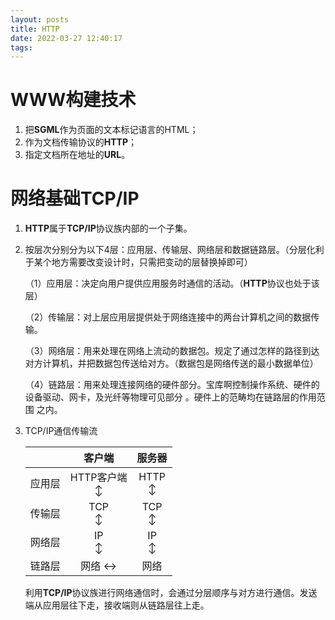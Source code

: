 ```yaml
---
layout: posts
title: HTTP
date: 2022-03-27 12:40:17
tags:
---
```


# WWW构建技术

1. 把**SGML**作为页面的文本标记语言的HTML；
2. 作为文档传输协议的**HTTP**；
3. 指定文档所在地址的**URL**。

# 网络基础TCP/IP

1. **HTTP**属于**TCP/IP**协议族内部的一个子集。

2. 按层次分别分为以下4层：应用层、传输层、网络层和数据链路层。（分层化利于某个地方需要改变设计时，只需把变动的层替换掉即可）

   （1）应用层：决定向用户提供应用服务时通信的活动。（**HTTP**协议也处于该层）

   （2）传输层：对上层应用层提供处于网络连接中的两台计算机之间的数据传输。

   （3）网络层：用来处理在网络上流动的数据包。规定了通过怎样的路径到达对方计算机，并把数据包传送给对方。（数据包是网络传送的最小数据单位）

   （4）链路层：用来处理连接网络的硬件部分。宝库啊控制操作系统、硬件的设备驱动、网卡，及光纤等物理可见部分 。硬件上的范畴均在链路层的作用范围
   	之内。

3. TCP/IP通信传输流

   |        |      客户端       |   服务器    |
   | :----: | :---------------: | :---------: |
   | 应用层 | HTTP客户端<br />↕ | HTTP<br />↕ |
   | 传输层 |    TCP<br />↕     | TCP<br />↕  |
   | 网络层 |     IP<br />↕     |  IP<br />↕  |
   | 链路层 |      网络  ↔      |    网络     |

   利用**TCP/IP**协议族进行网络通信时，会通过分层顺序与对方进行通信。发送端从应用层往下走，接收端则从链路层往上走。
